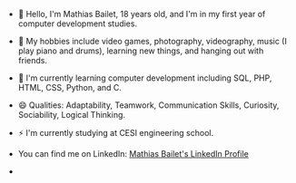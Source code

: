 - 👋 Hello, I'm Mathias Bailet, 18 years old, and I'm in my first year of computer development studies.

- 👀 My hobbies include video games, photography, videography, music (I play piano and drums), learning new things, and hanging out with friends.

- 🌱 I'm currently learning computer development including SQL, PHP, HTML, CSS, Python, and C.

- 😄 Qualities: Adaptability, Teamwork, Communication Skills, Curiosity, Sociability, Logical Thinking.

- ⚡ I'm currently studying at CESI engineering school.

- You can find me on LinkedIn: [Mathias Bailet's LinkedIn Profile](https://www.linkedin.com/in/mathias-bailet-205576279/)
- 
